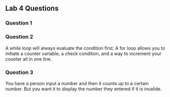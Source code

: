 ## Lab 4 Questions
### Question 1

### Question 2
A while loop will always evaluate the condition first. A for loop allows you to initiate a counter variable, a check condition, and a way to increment your counter all in one line.
### Question 3
You have a person input a number and then it counts up to a certain number. But you want it to display the number they entered if it is invalide. 
